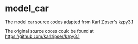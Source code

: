 # model_car
The model car source codes adapted from Karl Zipser's kzpy3.1

The original source codes could be found at https://github.com/karlzipser/kzpy3.1 

